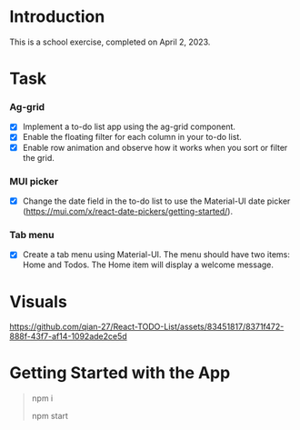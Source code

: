 # Introduction
This is a school exercise, completed on April 2, 2023.

# Task
### Ag-grid
- [x] Implement a to-do list app using the ag-grid component.
- [x] Enable the floating filter for each column in your to-do list.
- [x] Enable row animation and observe how it works when you sort or filter the grid.

### MUI picker
- [x] Change the date field in the to-do list to use the Material-UI date picker (https://mui.com/x/react-date-pickers/getting-started/).

### Tab menu
- [x] Create a tab menu using Material-UI. The menu should have two items: Home and Todos. The Home item will display a welcome message. 

# Visuals
https://github.com/qian-27/React-TODO-List/assets/83451817/8371f472-888f-43f7-af14-1092ade2ce5d


# Getting Started with the App
> npm i
> 
> npm start
